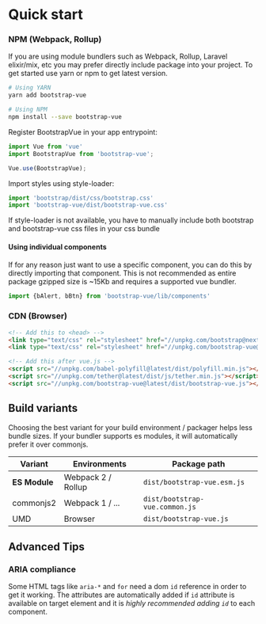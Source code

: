 # Quick start

### NPM (Webpack, Rollup)
If you are using module bundlers such as Webpack, Rollup, Laravel elixir/mix, etc you may prefer directly include package
into your project. To get started use yarn or npm to get latest version.

```sh
# Using YARN
yarn add bootstrap-vue

# Using NPM
npm install --save bootstrap-vue
```

Register BootstrapVue in your app entrypoint:

```js
import Vue from 'vue'
import BootstrapVue from 'bootstrap-vue';

Vue.use(BootstrapVue);
```

Import styles using style-loader:
```js
import 'bootstrap/dist/css/bootstrap.css'
import 'bootstrap-vue/dist/bootstrap-vue.css'
```
If style-loader is not available, you have to manually include both bootstrap and bootstrap-vue css files in your css bundle

#### Using individual components
If for any reason just want to use a specific component, you can do this by directly importing that component.
This is not recommended as entire package gzipped size is ~15Kb and requires a supported vue bundler.
```js
import {bAlert, bBtn} from 'bootstrap-vue/lib/components'
```

### CDN (Browser)

```html
<!-- Add this to <head> -->
<link type="text/css" rel="stylesheet" href="//unpkg.com/bootstrap@next/dist/css/bootstrap.min.css"/>
<link type="text/css" rel="stylesheet" href="//unpkg.com/bootstrap-vue@latest/dist/bootstrap-vue.css"/>

<!-- Add this after vue.js -->
<script src="//unpkg.com/babel-polyfill@latest/dist/polyfill.min.js"></script>
<script src="//unpkg.com/tether@latest/dist/js/tether.min.js"></script>
<script src="//unpkg.com/bootstrap-vue@latest/dist/bootstrap-vue.js"></script>
```

## Build variants
Choosing the best variant for your build environment / packager helps less bundle sizes.
If your bundler supports es modules, it will automatically prefer it over commonjs.

Variant        | Environments                 | Package path
---------------|------------------------------|------------------------------------------------------------------------
**ES Module**  | Webpack 2 / Rollup           | `dist/bootstrap-vue.esm.js`
commonjs2      | Webpack 1 / ...              | `dist/bootstrap-vue.common.js`
UMD            | Browser                      | `dist/bootstrap-vue.js`

## Advanced Tips

### ARIA compliance
Some HTML tags like `aria-*` and `for` need a dom `id` reference in order to get it working.
The attributes are automatically added if `id` attribute is available on target element and it is *highly recommended adding `id`* to each component.
